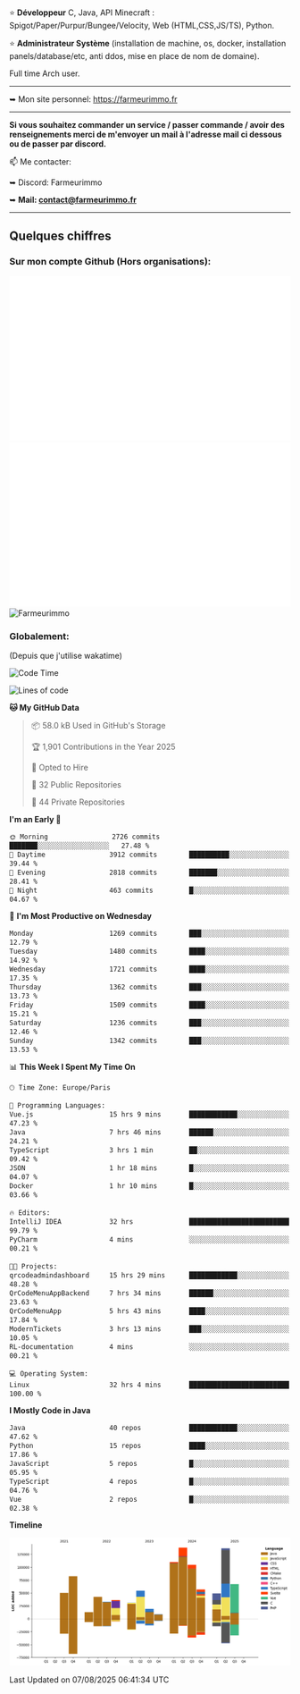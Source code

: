 ⭐ **Développeur** C, Java, API Minecraft : Spigot/Paper/Purpur/Bungee/Velocity, Web (HTML,CSS,JS/TS), Python.

⭐ **Administrateur Système** (installation de machine, os, docker, installation panels/database/etc, anti ddos, mise en place de nom de domaine).

Full time Arch user.

---

➥ Mon site personnel: https://farmeurimmo.fr

---

**Si vous souhaitez commander un service / passer commande / avoir des renseignements merci de m'envoyer un mail à l'adresse mail ci dessous ou de passer par discord.**

📫 Me contacter:
 
   ➥ Discord: Farmeurimmo
   
   ➥ **Mail: contact@farmeurimmo.fr**

---
## Quelques chiffres

### Sur mon compte Github (Hors organisations):

<a href="https://github.com/Farmeurimmo/github-stats">
<img src="https://github.com/Farmeurimmo/github-stats/blob/master/generated/overview.svg#gh-dark-mode-only" />
<img src="https://github.com/Farmeurimmo/github-stats/blob/master/generated/languages.svg#gh-dark-mode-only" />
</a>

<img src="https://komarev.com/ghpvc/?username=Farmeurimmo" alt="Farmeurimmo" />

### Globalement:

(Depuis que j'utilise wakatime)
<!--START_SECTION:waka-->
![Code Time](http://img.shields.io/badge/Code%20Time-2%2C318%20hrs%2036%20mins-blue)

![Lines of code](https://img.shields.io/badge/From%20Hello%20World%20I%27ve%20Written-1.0%20million%20lines%20of%20code-blue)

**🐱 My GitHub Data** 

> 📦 58.0 kB Used in GitHub's Storage 
 > 
> 🏆 1,901 Contributions in the Year 2025
 > 
> 💼 Opted to Hire
 > 
> 📜 32 Public Repositories 
 > 
> 🔑 44 Private Repositories 
 > 
**I'm an Early 🐤** 

```text
🌞 Morning                2726 commits        ███████░░░░░░░░░░░░░░░░░░   27.48 % 
🌆 Daytime                3912 commits        ██████████░░░░░░░░░░░░░░░   39.44 % 
🌃 Evening                2818 commits        ███████░░░░░░░░░░░░░░░░░░   28.41 % 
🌙 Night                  463 commits         █░░░░░░░░░░░░░░░░░░░░░░░░   04.67 % 
```
📅 **I'm Most Productive on Wednesday** 

```text
Monday                   1269 commits        ███░░░░░░░░░░░░░░░░░░░░░░   12.79 % 
Tuesday                  1480 commits        ████░░░░░░░░░░░░░░░░░░░░░   14.92 % 
Wednesday                1721 commits        ████░░░░░░░░░░░░░░░░░░░░░   17.35 % 
Thursday                 1362 commits        ███░░░░░░░░░░░░░░░░░░░░░░   13.73 % 
Friday                   1509 commits        ████░░░░░░░░░░░░░░░░░░░░░   15.21 % 
Saturday                 1236 commits        ███░░░░░░░░░░░░░░░░░░░░░░   12.46 % 
Sunday                   1342 commits        ███░░░░░░░░░░░░░░░░░░░░░░   13.53 % 
```


📊 **This Week I Spent My Time On** 

```text
🕑︎ Time Zone: Europe/Paris

💬 Programming Languages: 
Vue.js                   15 hrs 9 mins       ████████████░░░░░░░░░░░░░   47.23 % 
Java                     7 hrs 46 mins       ██████░░░░░░░░░░░░░░░░░░░   24.21 % 
TypeScript               3 hrs 1 min         ██░░░░░░░░░░░░░░░░░░░░░░░   09.42 % 
JSON                     1 hr 18 mins        █░░░░░░░░░░░░░░░░░░░░░░░░   04.07 % 
Docker                   1 hr 10 mins        █░░░░░░░░░░░░░░░░░░░░░░░░   03.66 % 

🔥 Editors: 
IntelliJ IDEA            32 hrs              █████████████████████████   99.79 % 
PyCharm                  4 mins              ░░░░░░░░░░░░░░░░░░░░░░░░░   00.21 % 

🐱‍💻 Projects: 
qrcodeadmindashboard     15 hrs 29 mins      ████████████░░░░░░░░░░░░░   48.28 % 
QrCodeMenuAppBackend     7 hrs 34 mins       ██████░░░░░░░░░░░░░░░░░░░   23.63 % 
QrCodeMenuApp            5 hrs 43 mins       ████░░░░░░░░░░░░░░░░░░░░░   17.84 % 
ModernTickets            3 hrs 13 mins       ███░░░░░░░░░░░░░░░░░░░░░░   10.05 % 
RL-documentation         4 mins              ░░░░░░░░░░░░░░░░░░░░░░░░░   00.21 % 

💻 Operating System: 
Linux                    32 hrs 4 mins       █████████████████████████   100.00 % 
```

**I Mostly Code in Java** 

```text
Java                     40 repos            ████████████░░░░░░░░░░░░░   47.62 % 
Python                   15 repos            ████░░░░░░░░░░░░░░░░░░░░░   17.86 % 
JavaScript               5 repos             █░░░░░░░░░░░░░░░░░░░░░░░░   05.95 % 
TypeScript               4 repos             █░░░░░░░░░░░░░░░░░░░░░░░░   04.76 % 
Vue                      2 repos             █░░░░░░░░░░░░░░░░░░░░░░░░   02.38 % 
```



**Timeline**

![Lines of Code chart](https://raw.githubusercontent.com/Farmeurimmo/Farmeurimmo/main/assets/bar_graph.png)


 Last Updated on 07/08/2025 06:41:34 UTC
<!--END_SECTION:waka-->
